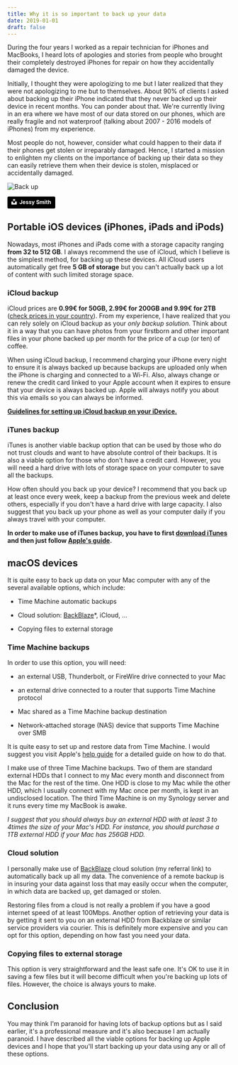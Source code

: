 ```yaml
---
title: Why it is so important to back up your data
date: 2019-01-01
draft: false
---
```


During the four years I worked as a repair technician for iPhones and MacBooks, I heard lots of apologies and stories from people who brought their completely destroyed iPhones for repair on how they accidentally damaged the device.

Initially, I thought they were apologizing to me but I later realized that they were not apologizing to me but to themselves. About 90% of clients I asked about backing up their iPhone indicated that they never backed up their device in recent months. You can ponder about that. We\'re currently living in an era where we have most of our data stored on our phones, which are really fragile and not waterproof (talking about 2007 - 2016 models of iPhones) from my experience.

Most people do not, however, consider what could happen to their data if their phones get stolen or irreparably damaged. Hence, I started a mission to enlighten my clients on the importance of backing up their data so they can easily retrieve them when their device is stolen, misplaced or accidentally damaged.

![Back up](https://jf.si/images/jessy-smith-534048-unsplash.jpg)

<a style="background-color:black;color:white;text-decoration:none;padding:4px 6px;font-family:-apple-system, BlinkMacSystemFont, &quot;San Francisco&quot;, &quot;Helvetica Neue&quot;, Helvetica, Ubuntu, Roboto, Noto, &quot;Segoe UI&quot;, Arial, sans-serif;font-size:12px;font-weight:bold;line-height:1.2;display:inline-block;border-radius:3px" href="https://unsplash.com/@jessysmith?utm_medium=referral&amp;utm_campaign=photographer-credit&amp;utm_content=creditBadge" target="_blank" rel="noopener noreferrer" title="Download free do whatever you want high-resolution photos from Jessy Smith"><span style="display:inline-block;padding:2px 3px"><svg xmlns="http://www.w3.org/2000/svg" style="height:12px;width:auto;position:relative;vertical-align:middle;top:-2px;fill:white" viewBox="0 0 32 32"><title>unsplash-logo</title><path d="M10 9V0h12v9H10zm12 5h10v18H0V14h10v9h12v-9z"></path></svg></span><span style="display:inline-block;padding:2px 3px">Jessy Smith</span></a>

## Portable iOS devices (iPhones, iPads and iPods)

Nowadays, most iPhones and iPads come with a storage capacity ranging **from 32 to 512 GB**. I always recommend the use of iCloud, which I believe is the simplest method, for backing up these devices. All iCloud users automatically get free **5 GB of storage** but you can\'t actually back up a lot of content with such limited storage space.

### iCloud backup

iCloud prices are **0.99€ for 50GB, 2.99€ for 200GB and 9.99€ for 2TB** ([check prices in your country](https://support.apple.com/en-us/HT201238)). From my experience, I have realized that you can rely solely on iCloud backup as your *only backup solution*. Think about it in a way that you can have photos from your firstborn and other important files in your phone backed up per month for the price of a cup (or ten) of coffee.

When using iCloud backup, I recommend charging your iPhone every night to ensure it is always backed up because backups are uploaded only when the iPhone is charging and connected to a Wi-Fi. Also, always change or renew the credit card linked to your Apple account when it expires to ensure that your device is always backed up. Apple will always notify you about this via emails so you can always be informed.

[**Guidelines for setting up iCloud backup on your iDevice.**](https://support.apple.com/en-us/HT203977#icloud)

### iTunes backup

iTunes is another viable backup option that can be used by those who do not trust clouds and want to have absolute control of their backups. It is also a viable option for those who don\'t have a credit card. However, you will need a hard drive with lots of storage space on your computer to save all the backups.

How often should you back up your device? I recommend that you back up at least once every week, keep a backup from the previous week and delete others, especially if you don\'t have a hard drive with large capacity. I also suggest that you back up your phone as well as your computer daily if you always travel with your computer.

**In order to make use of iTunes backup, you have to first [download iTunes](https://www.apple.com/itunes/download/) and then just follow [Apple\'s guide](https://support.apple.com/en-us/HT203977#itunes).**

## macOS devices

It is quite easy to back up data on your Mac computer with any of the several available options, which include:

-   Time Machine automatic backups

-   Cloud solution: [BackBlaze](https://secure.backblaze.com/r/00xztb)\*, iCloud, \...

-   Copying files to external storage

### Time Machine backups

In order to use this option, you will need:

-   an external USB, Thunderbolt, or FireWire drive connected to your Mac

-   an external drive connected to a router that supports Time Machine protocol

-   Mac shared as a Time Machine backup destination

-   Network-attached storage (NAS) device that supports Time Machine over SMB

It is quite easy to set up and restore data from Time Machine. I would suggest you visit Apple\'s [help guide](https://support.apple.com/en-us/HT201250#setup) for a detailed guide on how to do that.

I make use of three Time Machine backups. Two of them are standard external HDDs that I connect to my Mac every month and disconnect from the Mac for the rest of the time. One HDD is close to my Mac while the other HDD, which I usually connect with my Mac once per month, is kept in an undisclosed location. The third Time Machine is on my Synology server and it runs every time my MacBook is awake.

*I suggest that you should always buy an external HDD with at least 3 to 4times the size of your Mac\'s HDD. For instance, you should purchase a 1TB external HDD if your Mac has 256GB HDD.*

### Cloud solution

I personally make use of [BackBlaze](https://secure.backblaze.com/r/00xztb) cloud solution (my referral link) to automatically back up all my data. The convenience of a remote backup is in insuring your data against loss that may easily occur when the computer, in which data are backed up, get damaged or stolen.

Restoring files from a cloud is not really a problem if you have a good internet speed of at least 100Mbps. Another option of retrieving your data is by getting it sent to you on an external HDD from Backblaze or similar service providers via courier. This is definitely more expensive and you can opt for this option, depending on how fast you need your data.

### Copying files to external storage

This option is very straightforward and the least safe one. It\'s OK to use it in saving a few files but it will become difficult when you\'re backing up lots of files. However, the choice is always yours to make.

## Conclusion

You may think I\'m paranoid for having lots of backup options but as I said earlier, it\'s a professional measure and it\'s also because I am actually paranoid. I have described all the viable options for backing up Apple devices and I hope that you\'ll start backing up your data using any or all of these options.
